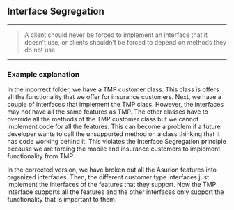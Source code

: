 ## Interface Segregation
---

>A client should never be forced to implement an interface that it doesn’t use, or clients shouldn’t be forced to depend on methods they do not use.
---

### Example explanation
In the incorrect folder, we have a TMP customer class. This class is offers all the functionality that we offer for insurance customers. Next, we have a couple of interfaces that implement the TMP class. However, the interfaces may not have all the same features as TMP. The other classes have to override all the methods of the TMP customer class but we cannot implement code for all the features. This can become a problem if a future developer wants to call the unsupported method on a class thinking that it has code working behind it. This violates the Interface Segregation principle because we are forcing the mobile and insurance customers to implement functionality from TMP.

In the corrected version, we have broken out all the Asurion features into organized interfaces. Then, the different customer type interfaces just implement the interfaces of the features that they support. Now the TMP interface supports all the features and the other interfaces only support the functionality that is important to them.